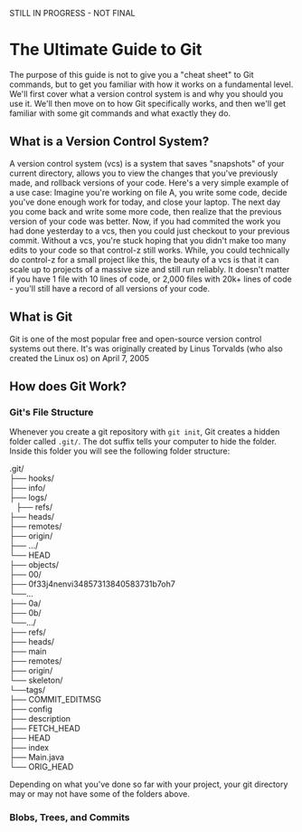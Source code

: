 STILL IN PROGRESS - NOT FINAL
# The Ultimate Guide to Git
The purpose of this guide is not to give you a "cheat sheet" to Git commands, but to get you familiar with how it works on a fundamental level. We'll first cover what a version control system is and why you should you use it. We'll then move on to how Git specifically works, and then we'll get familiar with some git commands and what exactly they do. 

## What is a Version Control System?
A version control system (vcs) is a system that saves "snapshots" of your current directory, allows you to view the changes that you've previously made, and rollback versions of your code. Here's a very simple example of a use case: Imagine you're working on file A, you write some code, decide you've done enough work for today, and close your laptop. The next day you come back and write some more code, then realize that the previous version of your code was better. Now, if you had commited the work you had done yesterday to a vcs, then you could just checkout to your previous commit. Without a vcs, you're stuck hoping that you didn't make too many edits to your code so that control-z still works. While, you could technically do control-z for a small project like this, the beauty of a vcs is that it can scale up to projects of a massive size and still run reliably. It doesn't matter if you have 1 file with 10 lines of code, or 2,000 files with 20k+ lines of code - you'll still have a record of all versions of your code. 

## What is Git
Git is one of the most popular free and open-source version control systems out there. It's was originally created by Linus Torvalds (who also created the Linux os) on April 7, 2005

## How does Git Work?

### Git's File Structure
Whenever you create a git repository with ```git init```, Git creates a hidden folder called ```.git/```. The dot suffix tells your computer to hide the folder. Inside this folder you will see the following folder structure:

.git/  
├── hooks/  
├── info/  
├── logs/  
&nbsp;&nbsp;&nbsp;├── refs/  
    ├── heads/  
    ├── remotes/  
        ├── origin/  
        ├── .../  
        └── HEAD  
    ├── objects/  
        ├── 00/  
            ├── 0f33j4nenvi34857313840583731b7oh7  
            └──...  
        ├── 0a/  
        ├── 0b/  
        └──.../  
    ├── refs/  
        ├── heads/  
        ├── main  
        ├── remotes/  
            ├── origin/  
            └── skeleton/  
        └──tags/  
    ├── COMMIT_EDITMSG  
├── config  
├── description  
├── FETCH_HEAD  
├── HEAD  
├── index  
├── Main.java  
└── ORIG_HEAD  
  
  Depending on what you've done so far with your project, your git directory may or may not have some of the folders above. 
  
  ### Blobs, Trees, and Commits
  
  
  
  
  
  
  
  
  
  
  
  
  
  
  
  
